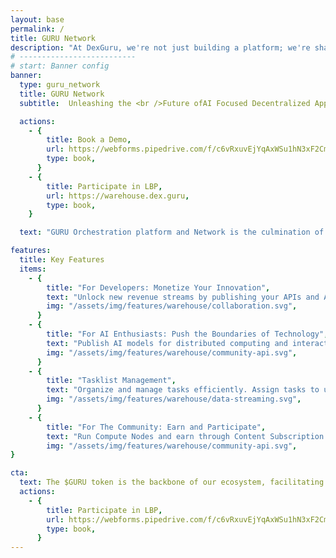 ```yaml
---
layout: base
permalink: /
title: GURU Network 
description: "At DexGuru, we're not just building a platform; we're shaping the future of blockchain technology. From our origins as a pioneering Dex Aggregator to our evolution into a comprehensive AI-enhanced blockchain ecosystem, DexGuru stands at the forefront of innovation, ready to unlock the full potential of decentralized applications for developers, AI enthusiasts, and blockchain believers alike."
# --------------------------
# start: Banner config
banner:
  type: guru_network
  title: GURU Network
  subtitle:  Unleashing the <br />Future ofAI Focused Decentralized Applications

  actions:
    - {
        title: Book a Demo,
        url: https://webforms.pipedrive.com/f/c6vRxuvEjYqAxWSu1hN3xF2Cm5KyUtB66yKiko2wxKvPIs2J5R6mPJUV3oMdjnoHpF,
        type: book,
      }
    - {
        title: Participate in LBP,
        url: https://warehouse.dex.guru,
        type: book,
    }

  text: "GURU Orchestration platform and Network is the culmination of our vision, integrating our existing services with a revolutionary new execution layer that enhances dApp capabilities through smart contract execution and AI-driven data insights. With the unique FlowOrchestrator system, GURU Orchestrator and Network enables seamless on-chain/off-chain interactions, transforming how decentralized applications interact with blockchain and AI technologies."

features:
  title: Key Features
  items:
    - {
        title: "For Developers: Monetize Your Innovation",
        text: "Unlock new revenue streams by publishing your APIs and AI models within our ecosystem. GURU Orchestrator and Network's execution layer allows you to embed blockchain data dashboards directly into dApp front-ends, offering no-code solutions that redefine dApp functionality.",
        img: "/assets/img/features/warehouse/collaboration.svg",
      }
    - {
        title: "For AI Enthusiasts: Push the Boundaries of Technology",
        text: "Publish AI models for distributed computing and interact with them through smart contracts. Use our WYSIWYG Flow Orchestration Modeler to create complex flows that integrate on-chain and off-chain processes with business logic. ",
        img: "/assets/img/features/warehouse/community-api.svg",
      }
    - {
        title: "Tasklist Management",
        text: "Organize and manage tasks efficiently. Assign tasks to users, set priorities, and track progress to ensure timely completion. Empower users with the ability to claim tasks, update their status, and complete them, fostering a collaborative and efficient work environment.",
        img: "/assets/img/features/warehouse/data-streaming.svg",
      }
    - {
        title: "For The Community: Earn and Participate",
        text: "Run Compute Nodes and earn through Content Subscription Revenue (CSR), getting rewarded for your contributions to the ecosystem. Your participation helps fuel the continuous growth and innovation within the DexGuru community.",
        img: "/assets/img/features/warehouse/community-api.svg",
}

cta:
  text: The $GURU token is the backbone of our ecosystem, facilitating transactions, rewarding contributions, and driving innovation. As we expand the GURU Orchestrator and Network platform, the $GURU token ensures a vibrant, self-sustaining blockchain community.
  actions:
    - {
        title: Participate in LBP,
        url: https://webforms.pipedrive.com/f/c6vRxuvEjYqAxWSu1hN3xF2Cm5KyUtB66yKiko2wxKvPIs2J5R6mPJUV3oMdjnoHpF,
        type: book,
      }
---
```


